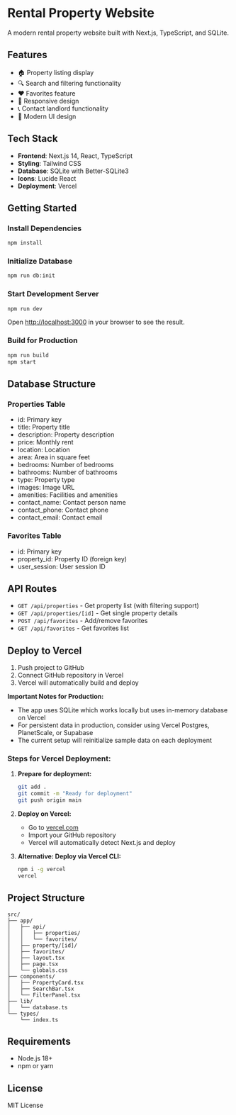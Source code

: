 # Rental Property Website

A modern rental property website built with Next.js, TypeScript, and SQLite.

## Features

- 🏠 Property listing display
- 🔍 Search and filtering functionality
- ❤️ Favorites feature
- 📱 Responsive design
- 📞 Contact landlord functionality
- 🎨 Modern UI design

## Tech Stack

- **Frontend**: Next.js 14, React, TypeScript
- **Styling**: Tailwind CSS
- **Database**: SQLite with Better-SQLite3
- **Icons**: Lucide React
- **Deployment**: Vercel

## Getting Started

### Install Dependencies

```bash
npm install
```

### Initialize Database

```bash
npm run db:init
```

### Start Development Server

```bash
npm run dev
```

Open [http://localhost:3000](http://localhost:3000) in your browser to see the result.

### Build for Production

```bash
npm run build
npm start
```

## Database Structure

### Properties Table
- id: Primary key
- title: Property title
- description: Property description
- price: Monthly rent
- location: Location
- area: Area in square feet
- bedrooms: Number of bedrooms
- bathrooms: Number of bathrooms
- type: Property type
- images: Image URL
- amenities: Facilities and amenities
- contact_name: Contact person name
- contact_phone: Contact phone
- contact_email: Contact email

### Favorites Table
- id: Primary key
- property_id: Property ID (foreign key)
- user_session: User session ID

## API Routes

- `GET /api/properties` - Get property list (with filtering support)
- `GET /api/properties/[id]` - Get single property details
- `POST /api/favorites` - Add/remove favorites
- `GET /api/favorites` - Get favorites list

## Deploy to Vercel

1. Push project to GitHub
2. Connect GitHub repository in Vercel
3. Vercel will automatically build and deploy

**Important Notes for Production:**
- The app uses SQLite which works locally but uses in-memory database on Vercel
- For persistent data in production, consider using Vercel Postgres, PlanetScale, or Supabase
- The current setup will reinitialize sample data on each deployment

### Steps for Vercel Deployment:

1. **Prepare for deployment:**
   ```bash
   git add .
   git commit -m "Ready for deployment"
   git push origin main
   ```

2. **Deploy on Vercel:**
   - Go to [vercel.com](https://vercel.com)
   - Import your GitHub repository
   - Vercel will automatically detect Next.js and deploy

3. **Alternative: Deploy via Vercel CLI:**
   ```bash
   npm i -g vercel
   vercel
   ```

## Project Structure

```
src/
├── app/
│   ├── api/
│   │   ├── properties/
│   │   └── favorites/
│   ├── property/[id]/
│   ├── favorites/
│   ├── layout.tsx
│   ├── page.tsx
│   └── globals.css
├── components/
│   ├── PropertyCard.tsx
│   ├── SearchBar.tsx
│   └── FilterPanel.tsx
├── lib/
│   └── database.ts
└── types/
    └── index.ts
```

## Requirements

- Node.js 18+
- npm or yarn

## License

MIT License
